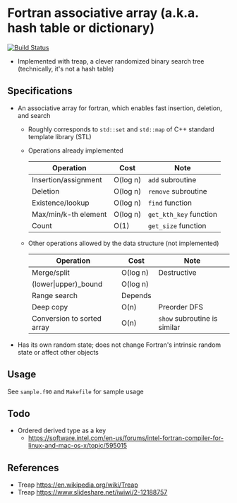 # Fortran associative array (a.k.a. hash table or dictionary)
[![Build Status](https://travis-ci.org/ysdtkm/fortran_associative_array.svg?branch=master)](https://travis-ci.org/ysdtkm/fortran_associative_array)
* Implemented with treap, a clever randomized binary search tree (technically, it's not a hash table)

## Specifications
* An associative array for fortran, which enables fast insertion, deletion, and search
    * Roughly corresponds to `std::set` and `std::map` of C++ standard template library (STL)
    * Operations already implemented
    
      |Operation                  |Cost     |Note                                          |
      |----                       |----     |----                                          |
      |Insertion/assignment       |O(log n) |`add` subroutine                              |
      |Deletion                   |O(log n) |`remove` subroutine                           |
      |Existence/lookup           |O(log n) |`find` function                               |
      |Max/min/k-th element       |O(log n) |`get_kth_key` function                        |
      |Count                      |O(1)     |`get_size` function                           |

    * Other operations allowed by the data structure (not implemented)
    
      |Operation                  |Cost     |Note                                          |
      |----                       |----     |----                                          |
      |Merge/split                |O(log n) |Destructive                                   |
      |(lower\|upper)\_bound      |O(log n) |                                              |
      |Range search               |Depends  |                                              |
      |Deep copy                  |O(n)     |Preorder DFS                                  |
      |Conversion to sorted array |O(n)     |`show` subroutine is similar                  |

* Has its own random state; does not change Fortran's intrinsic random state or affect other objects

## Usage
See `sample.f90` and `Makefile` for sample usage

## Todo
* Ordered derived type as a key
    * https://software.intel.com/en-us/forums/intel-fortran-compiler-for-linux-and-mac-os-x/topic/595015

## References
* Treap https://en.wikipedia.org/wiki/Treap
* Treap https://www.slideshare.net/iwiwi/2-12188757

